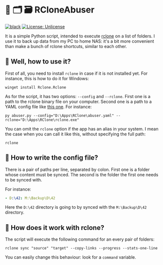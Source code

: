 # 📁 🗂️ 🗃 RCloneAbuser

[![black](https://github.com/vkostyanetsky/RCloneAbuser/actions/workflows/black.yml/badge.svg)](https://github.com/vkostyanetsky/RCloneAbuser/actions/workflows/black.yml) [![License: Unlicense](https://img.shields.io/badge/license-Unlicense-blue.svg)](http://unlicense.org/)

It is a simple Python script, intended to execute [rclone](https://rclone.org) on a list of folders. I use it to back up data from my PC to home NAS: it's a bit more convenient than make a bunch of rclone shortcuts, similar to each other.

## 🤨 Well, how to use it?

First of all, you need to install `rclone` in case if it is not installed yet. For instance, this is how to do it for Windows:

```commandline
winget install Rclone.Rclone
```

As for the script, it has two options: `--config` and `--rclone`. First one is a path to the rclone binary file on your computer. Second one is a path to a YAML config file like [this one](config.yaml). For instance:

```commandline
py abuser.py --config="D:\Apps\RClone\abuser.yaml" --rclone="D:\Apps\RClone\rclone.exe"
```

You can omit the `rclone` option if the app has an alias in your system. I mean the case when you can call it like this, without specifying the full path:

```commandline
rclone
```

## 🙂 How to write the config file?

There is a pair of paths per line, separated by colon. First one is a folder whose content must be synced. The second is the folder the first one needs to be synced with.  

For instance:

```yaml
- D:\42: M:\Backup\D\42
```

Here the `D:\42` directory is going to by synced with the `M:\Backup\D\42` directory. 

## 🧐 How does it work with rclone?

The script will execute the following command for an every pair of folders:

```commandline
rclone sync "source" "target" --copy-links --progress --stats-one-line
```

You can easily change this behaviour: look for a `command` variable.